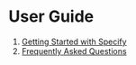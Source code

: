 # User Guide

1. [Getting Started with Specify](https://github.com/NHMDenmark/DanSpecify/blob/master/Documentation/User%20Guide/1.%20Getting%20Started.md)
2. [Frequently Asked Questions](https://github.com/NHMDenmark/DanSpecify/blob/master/Documentation/User%20Guide/8.%20FAQ.md)
